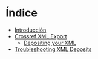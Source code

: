 # Índice

- [Introducción](.)
- [Crossref XML Export](config.md)
  - [Depositing your XML](./config.md#depositing-dois-with-crossref-via-xml-export)
- [Troubleshooting XML Deposits](troubleshooting.md)
